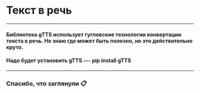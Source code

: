 # Текст в речь

---
#### Библиотека gTTS использует гугловские технологии конвертации текста в речь. Не знаю где может быть полезно, но это действительно круто.

#### Надо будет установить gTTS --- pip install gTTS
---

### Спасибо, что заглянули 📋 
